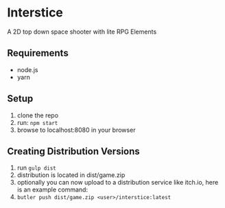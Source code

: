 # Interstice

A 2D top down space shooter with lite RPG Elements

## Requirements
- node.js
- yarn

## Setup
1. clone the repo
4. run: `npm start`
4. browse to localhost:8080 in your browser

## Creating Distribution Versions
1. run `gulp dist`
2. distribution is located in dist/game.zip
3. optionally you can now upload to a distribution service like itch.io, here is an example command:
4. `butler push dist/game.zip <user>/interstice:latest`
